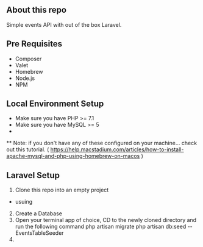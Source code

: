 ## About this repo

Simple events API with out of the box Laravel. 


## Pre Requisites

 - Composer
 - Valet
 - Homebrew
 - Node.js
 - NPM

## Local Environment Setup 

 - Make sure you have PHP >= 7.1
 - Make sure you have MySQL >= 5
 - 
** Note: if you don't have any of these configured on your machine... check out this tutorial.
( https://help.macstadium.com/articles/how-to-install-apache-mysql-and-php-using-homebrew-on-macos )


## Laravel Setup 

1. Clone this repo into an empty project
- usuing
2. Create a Database 
3. Open your terminal app of choice, CD to the newly cloned directory and run the following command
	php artisan migrate
	php artisan db:seed --EventsTableSeeder
4. 